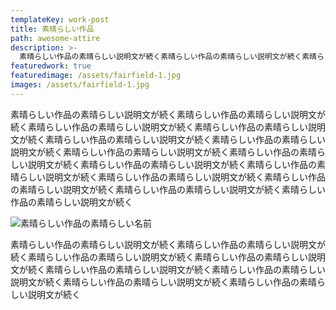 ```yaml
---
templateKey: work-post
title: 素晴らしい作品
path: awesome-attire
description: >-
  素晴らしい作品の素晴らしい説明文が続く素晴らしい作品の素晴らしい説明文が続く素晴らしい作品の素晴らしい説明文が続く素晴らしい作品の素晴らしい説明文が続く素晴らしい作品の素晴らしい説明文が続く素晴らしい作品の素晴らしい説明文が続く素晴らしい作品の素晴らしい説明文が続く
featuredwork: true
featuredimage: /assets/fairfield-1.jpg
images: /assets/fairfield-1.jpg
---
```



素晴らしい作品の素晴らしい説明文が続く素晴らしい作品の素晴らしい説明文が続く素晴らしい作品の素晴らしい説明文が続く素晴らしい作品の素晴らしい説明文が続く素晴らしい作品の素晴らしい説明文が続く素晴らしい作品の素晴らしい説明文が続く素晴らしい作品の素晴らしい説明文が続く素晴らしい作品の素晴らしい説明文が続く素晴らしい作品の素晴らしい説明文が続く素晴らしい作品の素晴らしい説明文が続く素晴らしい作品の素晴らしい説明文が続く素晴らしい作品の素晴らしい説明文が続く素晴らしい作品の素晴らしい説明文が続く素晴らしい作品の素晴らしい説明文が続く

![素晴らしい作品の素晴らしい名前](/assets/fairfield-1.jpg "作品の写真")

素晴らしい作品の素晴らしい説明文が続く素晴らしい作品の素晴らしい説明文が続く素晴らしい作品の素晴らしい説明文が続く素晴らしい作品の素晴らしい説明文が続く素晴らしい作品の素晴らしい説明文が続く素晴らしい作品の素晴らしい説明文が続く素晴らしい作品の素晴らしい説明文が続く素晴らしい作品の素晴らしい説明文が続く
